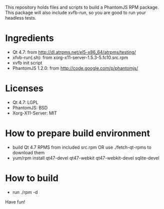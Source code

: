 This repository holds files and scripts to build a PhantomJS RPM
package. This package will also include xvfb-run, so you are good to
run your headless tests.

# Ingredients
- Qt 4.7: from http://dl.atrpms.net/el5-x86_64/atrpms/testing/
- xfvb-run(.sh): from xorg-x11-server-1.5.3-5.fc10.src.rpm
- xvfb init script
- PhantomJS 1.2.0: from http://code.google.com/p/phantomjs/

# Licenses
- Qt 4.7: LGPL
- PhantomJS: BSD
- Xorg-X11-Server: MIT

# How to prepare build environment
- build Qt 4.7 RPMS from included src.rpm OR use ./fetch-qt-rpms to download them
- yum/rpm install qt47-devel qt47-webkit qt47-webkit-devel sqlite-devel

# How to build
- run ./rpm -d

Have fun!

